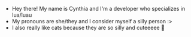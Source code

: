 - Hey there! My name is Cynthia and I'm a developer who specializes in lua/luau
- My pronouns are she/they and I consider myself a silly person :>
- I also really like cats because they are so silly and cuteeeee 🥺

<!---
SillyCyn/SillyCyn is a ✨ special ✨ repository because its `README.md` (this file) appears on your GitHub profile.
You can click the Preview link to take a look at your changes.
--->
